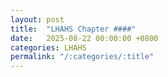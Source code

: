 ```yaml
---
layout: post
title:  "LHAHS Chapter ####"
date:   2025-08-22 00:00:00 +0800
categories: LHAHS
permalink: "/:categories/:title"
---
```


